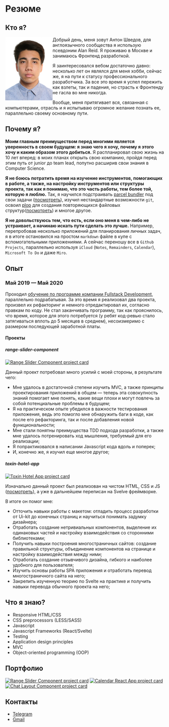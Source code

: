 # Резюме

## Кто я?
<img src="./me.jpg" alt="A photo of me" width="150" align="left">
Добрый день, меня зовут Антон Шведов, для англоязычного сообщества я использую псевдоним Alan Reid. Я проживаю в Москве и занимаюсь Фронтенд разработкой.

Я заинтересовался вебом достаточно давно: несколько лет он являлся для меня хобби, сейчас же, я на пути к статусу профессионального разработчика. За все это время я успел пережить как взлеты, так и падения, но страсть к Фронтенду не гасла во мне никогда.

Вообще, меня притягивает вся, связанная с компьютерами, отрасль и я испытываю огромное желание познать ее, параллельно своему основному пути.

## Почему я?
**Моим главным преимуществом перед многими является уверенность в своем будущем: я знаю чего я хочу, почему я этого хочу и каким образом этого добиться.** Я распланировал свою жизнь на 10 лет вперед: в моих планах открыть свою компанию, пройдя перед этим путь от junior до team lead, попутно расширив свои знания в Computer Science.

**Я не боюсь потратить время на изучение инструментов, помогающих в работе, а также, на настройку инструментов или структуры проекта, так как я понимаю, что это часть работы, тем более той, которую я люблю.** Так, я научился подстраивать [parcel bundler](https://parceljs.org/) под свои задачи ([посмотреть](https://github.com/alanreidt/range-slider-component/blob/785d4bcbb2d680be9be912120e89a8a7e15296f4/package.json#L16-L20)), изучил нестандартные возможности `git`, освоил [plop](https://plopjs.com/documentation/) для создания повторяющихся файловых структур([посмотреть](https://github.com/alanreidt/range-slider-component/blob/master/plopfile.js)) и многое другое.

**Я не довольствуюсь тем, что есть, если оно меня в чем-либо не устраивает, а начинаю искать пути сделать это лучше.** Например, перепробовав несколько приложений для планирования личных задач, я в итоге остановился на простом `markdown` файле в купе с вспомогательными приложениями. А сейчас переношу все в `Github Projects`, параллельно используя `iCloud` (`Notes`, `Remainders`, `Calendar`), `Microsoft To Do` и даже `Miro`.

## Опыт
### Май 2019 — Май 2020
Проходил [обучение по программе компании Fullstack Development](https://www.fullstack-development.com/front-end-education), параллельно подрабатывая. За это время я реализовал два проекта, произвел их рефакторинг и немного отредактировал их, согласно правкам по коду. Не стал заканчивать программу, так как прояснилось, что время, которое для этого потребуется (у ребят код-ревью стало затягиваться вплоть до 5 месяцев в среднем), несоизмеримо с размером последующей заработной платы.

#### Проекты
##### range-slider-component
[![Range Slider Component project card](https://github-readme-stats.vercel.app/api/pin/?username=alanreidt&repo=range-slider-component)](https://github.com/alanreidt/range-slider-component)

Данный проект потребовал много усилий с моей стороны, в результате чего:
- Мне удалось в достаточной степени изучить MVC, а также принципы проектирования приложений в общем — теперь эта совокупность знаний помогает мне понять, какие вещи плохи и могут повлечь за собой потенциальные проблемы в будущем;
- Я на практическом опыте убедился в важности тестирования приложения, ведь это помогло мне обнаружить баги в коде, как после его рефакторинга, так и после добавления новой функциональности;
- Мне стали понятны преимущества TDD подхода разработки, а также мне удалось потренировать ход мышления, требуемый для его реализации;
- Я попрактиковался в написании Javascript кода вдоль и поперек;
- И, конечно же, я изучил еще многое другое;

##### toxin-hotel-app
[![Toxin Hotel App project card](https://github-readme-stats.vercel.app/api/pin/?username=alanreidt&repo=toxin-hotel-app)](https://github.com/alanreidt/toxin-hotel-app)

Изначально данный проект был реализован на чистом HTML, CSS и JS ([посмотреть](https://github.com/alanreidt/toxin-hotel-website)), а уже в дальнейшем переписан на Svelve фреймворке.

В итоге он помог мне:
- Отточить навыки работы с макетом: отладить процесс разработки от Ui-kit до конечных страниц и научиться понимать задумку дизайнера;
- Отработать создание нетривиальных компонентов, выделение их одинаковых частей и настройку взаимодействия со сторонними библиотеками;
- Получить навыки построения многостраничных сайтов: создание правильной структуры, объединение компонентов на странице и настройку взаимодействия между ними;
- Отработать создание отзывчивого дизайна, гибкого и наиболее удобного для пользователя;
- Изучить основы работы SPA приложения и отработать перевод многостраничного сайта на него;
- Закрепить изученную теорию по Svelte на практике и получить навыки перевода обычного проекта на него;

## Что я знаю?
  - Responsive HTML/CSS
  - CSS preprocessors (LESS/SASS)
  - Javascript
  - Javascript Frameworks (React/Svelte)
  - Testing
  - Application design principles
  - MVC
  - Object-oriented programming (OOP)

## Портфолио
[![Range Slider Component project card](https://github-readme-stats.vercel.app/api/pin/?username=alanreidt&repo=range-slider-component)](https://github.com/alanreidt/range-slider-component)
[![Calendar React App project card](https://github-readme-stats.vercel.app/api/pin/?username=alanreidt&repo=calendar-react-app)](https://github.com/alanreidt/calendar-react-app)
[![Chat Layout Component project card](https://github-readme-stats.vercel.app/api/pin/?username=alanreidt&repo=chat-layout)](https://github.com/alanreidt/chat-layout)

## Контакты
- [Telegram](https://t.me/alanreidt)
- [Gmail](mailto:alanreidt@gmail.com)
